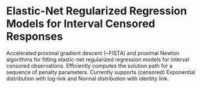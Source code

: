 # Elastic-Net Regularized Regression Models for Interval Censored Responses

Accelerated proximal gradient descent (~FISTA) and proximal Newton algorithms
for fitting elastic-net regularized regression models for interval censored
observations. Efficiently computes the solution path for a sequence of penalty
parameters. Currently supports (censored) Exponential distribution with log-link
and Normal distribution with identity link.


